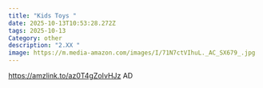 ```yaml
---
title: "Kids Toys "
date: 2025-10-13T10:53:28.272Z
tags: 2025-10-13
Category: other
description: "2.XX "
image: https://m.media-amazon.com/images/I/71N7ctVIhuL._AC_SX679_.jpg
---
```

https://amzlink.to/az0T4gZoIvHJz   AD